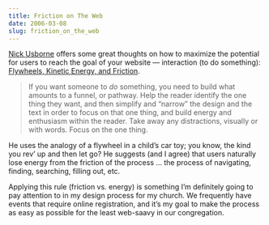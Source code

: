 ```yaml
---
title: Friction on The Web
date: 2006-03-08
slug: friction_on_the_web
---
```

<p><a href="http://www.alistapart.com/authors/u/nickusborne" title="Go to Nick Usborne's A List Apart profile page">Nick Usborne</a> offers some great thoughts on how to maximize the potential for users to reach the goal of your website &mdash; interaction (to do something): <a href="http://www.alistapart.com/articles/flywheelsandfriction">Flywheels, Kinetic Energy, and Friction</a>.</p>

<blockquote><p>If you want someone to <em>do</em> something, you need to build what amounts to a funnel, or pathway. Help the reader identify the one thing they want, and then simplify and &#8220;narrow&#8221; the design and the text in order to focus on that one thing, and build energy and enthusiasm within the reader. Take away any distractions, visually or with words. Focus on the one thing.</p></blockquote>

<p>He uses the analogy of a flywheel in a child&#8217;s car toy; you know, the kind you rev&#8217; up and then let go? He suggests (and I agree) that users naturally lose energy from the friction of the process &#8230; the process of navigating, finding, searching, filling out, etc.</p>

<p>Applying this rule (friction vs. energy) is something I&#8217;m definitely going to pay attention to in my design process for my church. We frequently have events that require online registration, and it&#8217;s my goal to make the process as easy as possible for the least web-saavy in our congregation.</p>
